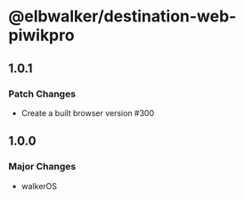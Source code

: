 # @elbwalker/destination-web-piwikpro

## 1.0.1

### Patch Changes

- Create a built browser version #300

## 1.0.0

### Major Changes

- walkerOS
